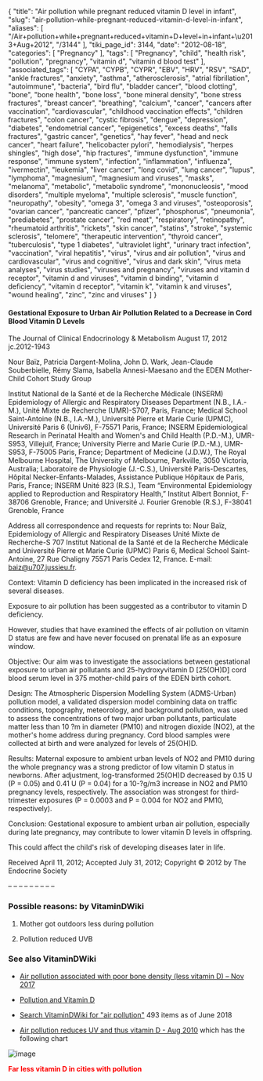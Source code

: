 {
    "title": "Air pollution while pregnant reduced vitamin D level in infant",
    "slug": "air-pollution-while-pregnant-reduced-vitamin-d-level-in-infant",
    "aliases": [
        "/Air+pollution+while+pregnant+reduced+vitamin+D+level+in+infant+\u2013+Aug+2012",
        "/3144"
    ],
    "tiki_page_id": 3144,
    "date": "2012-08-18",
    "categories": [
        "Pregnancy"
    ],
    "tags": [
        "Pregnancy",
        "child",
        "health risk",
        "pollution",
        "pregnancy",
        "vitamin d",
        "vitamin d blood test"
    ],
    "associated_tags": [
        "CYPA",
        "CYPB",
        "CYPR",
        "EBV",
        "HRV",
        "RSV",
        "SAD",
        "ankle fractures",
        "anxiety",
        "asthma",
        "atherosclerosis",
        "atrial fibrillation",
        "autoimmune",
        "bacteria",
        "bird flu",
        "bladder cancer",
        "blood clotting",
        "bone",
        "bone health",
        "bone loss",
        "bone mineral density",
        "bone stress fractures",
        "breast cancer",
        "breathing",
        "calcium",
        "cancer",
        "cancers after vaccination",
        "cardiovascular",
        "childhood vaccination effects",
        "children fractures",
        "colon cancer",
        "cystic fibrosis",
        "dengue",
        "depression",
        "diabetes",
        "endometrial cancer",
        "epigenetics",
        "excess deaths",
        "falls fractures",
        "gastric cancer",
        "genetics",
        "hay fever",
        "head and neck cancer",
        "heart failure",
        "helicobacter pylori",
        "hemodialysis",
        "herpes shingles",
        "high dose",
        "hip fractures",
        "immune dysfunction",
        "immune response",
        "immune system",
        "infection",
        "inflammation",
        "influenza",
        "ivermectin",
        "leukemia",
        "liver cancer",
        "long covid",
        "lung cancer",
        "lupus",
        "lymphoma",
        "magnesium",
        "magnesium and viruses",
        "masks",
        "melanoma",
        "metabolic",
        "metabolic syndrome",
        "mononucleosis",
        "mood disorders",
        "multiple myeloma",
        "multiple sclerosis",
        "muscle function",
        "neuropathy",
        "obesity",
        "omega 3",
        "omega 3 and viruses",
        "osteoporosis",
        "ovarian cancer",
        "pancreatic cancer",
        "pfizer",
        "phosphorus",
        "pneumonia",
        "prediabetes",
        "prostate cancer",
        "red meat",
        "respiratory",
        "retinopathy",
        "rheumatoid arthritis",
        "rickets",
        "skin cancer",
        "statins",
        "stroke",
        "systemic sclerosis",
        "telomere",
        "therapeutic intervention",
        "thyroid cancer",
        "tuberculosis",
        "type 1 diabetes",
        "ultraviolet light",
        "urinary tract infection",
        "vaccination",
        "viral hepatitis",
        "virus",
        "virus and air pollution",
        "virus and cardiovascular",
        "virus and cognitive",
        "virus and dark skin",
        "virus meta analyses",
        "virus studies",
        "viruses and pregnancy",
        "viruses and vitamin d receptor",
        "vitamin d and viruses",
        "vitamin d binding",
        "vitamin d deficiency",
        "vitamin d receptor",
        "vitamin k",
        "vitamin k and viruses",
        "wound healing",
        "zinc",
        "zinc and viruses"
    ]
}


#### Gestational Exposure to Urban Air Pollution Related to a Decrease in Cord Blood Vitamin D Levels

The Journal of Clinical Endocrinology & Metabolism August 17, 2012 jc.2012-1943 

Nour Baïz, Patricia Dargent-Molina, John D. Wark, Jean-Claude Souberbielle, Rémy Slama, Isabella Annesi-Maesano and the EDEN Mother-Child Cohort Study Group

Institut National de la Santé et de la Recherche Médicale (INSERM) Epidemiology of Allergic and Respiratory Diseases Department (N.B., I.A.-M.), Unité Mixte de Recherche (UMR)-S707, Paris, France; Medical School Saint-Antoine (N.B., I.A.-M.), Université Pierre et Marie Curie (UPMC), Université Paris 6 (Univ6), F-75571 Paris, France; INSERM Epidemiological Research in Perinatal Health and Women's and Child Health (P.D.-M.), UMR-S953, Villejuif, France; University Pierre and Marie Curie (P.D.-M.), UMR-S953, F-75005 Paris, France; Department of Medicine (J.D.W.), The Royal Melbourne Hospital, The University of Melbourne, Parkville, 3050 Victoria, Australia; Laboratoire de Physiologie (J.-C.S.), Université Paris-Descartes, Hôpital Necker-Enfants-Malades, Assistance Publique Hôpitaux de Paris, Paris, France; INSERM Unité 823 (R.S.), Team “Environmental Epidemiology applied to Reproduction and Respiratory Health,” Institut Albert Bonniot, F-38706 Grenoble, France; and Université J. Fourier Grenoble (R.S.), F-38041 Grenoble, France

Address all correspondence and requests for reprints to: Nour Baïz, Epidemiology of Allergic and Respiratory Diseases Unité Mixte de Recherche-S 707 Institut National de la Santé et de la Recherche Médicale and Université Pierre et Marie Curie (UPMC) Paris 6, Medical School Saint-Antoine, 27 Rue Chaligny 75571 Paris Cedex 12, France. E-mail: baiz@u707.jussieu.fr.

Context: Vitamin D deficiency has been implicated in the increased risk of several diseases. 

Exposure to air pollution has been suggested as a contributor to vitamin D deficiency. 

However, studies that have examined the effects of air pollution on vitamin D status are few and have never focused on prenatal life as an exposure window.

Objective: Our aim was to investigate the associations between gestational exposure to urban air pollutants and 25-hydroxyvitamin D <span>[25(OH)D]</span> cord blood serum level in 375 mother-child pairs of the EDEN birth cohort.

Design: The Atmospheric Dispersion Modelling System (ADMS-Urban) pollution model, a validated dispersion model combining data on traffic conditions, topography, meteorology, and background pollution, was used to assess the concentrations of two major urban pollutants, particulate matter less than 10 ?m in diameter (PM10) and nitrogen dioxide (NO2), at the mother's home address during pregnancy. Cord blood samples were collected at birth and were analyzed for levels of 25(OH)D.

Results: Maternal exposure to ambient urban levels of NO2 and PM10 during the whole pregnancy was a strong predictor of low vitamin D status in newborns. After adjustment, log-transformed 25(OH)D decreased by 0.15 U (P = 0.05) and 0.41 U (P = 0.04) for a 10-?g/m3 increase in NO2 and PM10 pregnancy levels, respectively. The association was strongest for third-trimester exposures (P = 0.0003 and P = 0.004 for NO2 and PM10, respectively).

Conclusion: Gestational exposure to ambient urban air pollution, especially during late pregnancy, may contribute to lower vitamin D levels in offspring. 

This could affect the child's risk of developing diseases later in life.

Received April 11, 2012; Accepted July 31, 2012; Copyright © 2012 by The Endocrine Society

– – – – – – – – – 

### Possible reasons: by VitaminDWiki

1. Mother got outdoors less during pollution

1. Pollution reduced UVB

### See also VitaminDWiki

* [Air pollution associated with poor bone density (less vitamin D) – Nov 2017](/tags/air-pollution-associated-with-poor-bone-density-less-vitamin-d-nov-2017.html)

* [Pollution and Vitamin D](/tags/pollution-and-vitamin-d.html)

* [Search VitaminDWiki for "air pollution"](https://www.VitaminDWiki.com/Search+Results?hl=en&oe=UTF-8&ie=UTF-8&btnG=Google+Search&googles.x=0&googles.y=0&q=%22air+pollution%22&domains=VitaminDWiki.com&sitesearch=VitaminDWiki.com) 493 items as of June 2018

* [Air pollution reduces UV and thus vitamin D - Aug 2010](/tags/air-pollution-reduces-uv-and-thus-vitamin-d-aug-2010.html) which has the following chart

<img src="https://d378j1rmrlek7x.cloudfront.net/attachments/gif/vitamin-d-and-polution.gif" alt="image">

 **<span style="color:#F00;">Far less vitamin D in cities with pollution</span>**